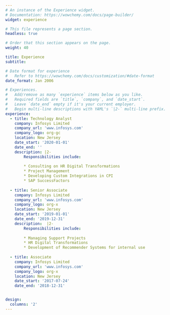 ```yaml
---
# An instance of the Experience widget.
# Documentation: https://wowchemy.com/docs/page-builder/
widget: experience

# This file represents a page section.
headless: true

# Order that this section appears on the page.
weight: 40

title: Experience
subtitle:

# Date format for experience
#   Refer to https://wowchemy.com/docs/customization/#date-format
date_format: Jan 2006

# Experiences.
#   Add/remove as many `experience` items below as you like.
#   Required fields are `title`, `company`, and `date_start`.
#   Leave `date_end` empty if it's your current employer.
#   Begin multi-line descriptions with YAML's `|2-` multi-line prefix.
experience:
  - title: Technology Analyst
    company: Infosys Limited
    company_url: 'www.infosys.com'
    company_logo: org-gc
    location: New Jersey
    date_start: '2020-01-01'
    date_end: ''
    description: |2-
        Responsibilities include:
        
        * Consulting on HR Digital Transformations
        * Project Management
        * Developing Custom Integrations in CPI
        * SAP SuccessFactors
        
  - title: Senior Associate
    company: Infosys Limited
    company_url: 'www.infosys.com'
    company_logo: org-x
    location: New Jersey
    date_start: '2019-01-01'
    date_end: '2019-12-31'
    description:  |2-
        Responsibilities include:
          
        * Managing Support Projects
        * HR Digital Transformations
        * Development of Recommender Systems for internal use
          
  - title: Associate
    company: Infosys Limited
    company_url: 'www.infosys.com'
    company_logo: org-x
    location: New Jersey
    date_start: '2017-07-24'
    date_end: '2018-12-31'


design:
  columns: '2'
---
```

